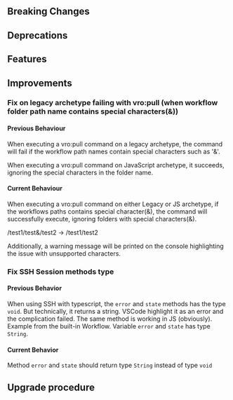 [//]: # (VERSION_PLACEHOLDER DO NOT DELETE)
[//]: # (Used when working on a new release. Placed together with the Version.md)
[//]: # (Nothing here is optional. If a step must not be performed, it must be said so)
[//]: # (Do not fill the version, it will be done automatically)
[//]: # (Quick Intro to what is the focus of this release)

## Breaking Changes
[//]: # (### *Breaking Change*)
[//]: # (Describe the breaking change AND explain how to resolve it)
[//]: # (You can utilize internal links /e.g. link to the upgrade procedure, link to the improvement|deprecation that introduced this/)


## Deprecations
[//]: # (### *Deprecation*)
[//]: # (Explain what is deprecated and suggest alternatives)


[//]: # (Features -> New Functionality)
## Features
[//]: # (### *Feature Name*)
[//]: # (Describe the feature)
[//]: # (Optional But higlhy recommended Specify *NONE* if missing)
[//]: # (#### Relevant Documentation:)


[//]: # (Improvements -> Bugfixes/hotfixes or general improvements)
## Improvements
[//]: # (### *Improvement Name* )
[//]: # (Talk ONLY regarding the improvement)
[//]: # (Optional But higlhy recommended)
[//]: # (#### Previous Behavior)
[//]: # (Explain how it used to behave, regarding to the change)
[//]: # (Optional But higlhy recommended)
[//]: # (#### New Behavior)
[//]: # (Explain how it behaves now, regarding to the change)
[//]: # (Optional But higlhy recommended Specify *NONE* if missing)
[//]: # (#### Relevant Documentation:)

### Fix on legacy archetype failing with vro:pull (when workflow folder path name contains special characters(&))

#### Previous Behaviour

When executing a vro:pull command on a legacy archetype, the command will fail if the workflow path names contain
special characters such as '&'.

When executing a vro:pull command on JavaScript archetype, it succeeds, ignoring the
special characters in the folder name.

#### Current Behaviour

When executing a vro:pull command on either Legacy or JS archetype, if the workflows paths contains special character(&),
the command will successfully execute, ignoring folders with special characters(&).

/test1/test&/test2 -> /test1/test2

Additionally, a warning message will be printed on the console highlighting the issue with unsupported characters.

### Fix SSH Session methods type

#### Previous Behavior

When using SSH with typescript, the `error` and `state` methods has the type `void`. But technically, it returns a string. VSCode highlight it as an error and the complication failed. The same method is working in JS (obviously). Example from the built-in Workflow. Variable `error` and `state` has type `String`.

#### Current Behavior

Method `error` and `state` should return type `String` instead of type `void`


## Upgrade procedure
[//]: # (Explain in details if something needs to be done)

[//]: # (## Changelog:)
[//]: # (Pull request links)
